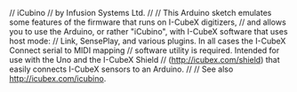 // iCubino
// by Infusion Systems Ltd. 
// 
// This Arduino sketch emulates some features of the firmware that runs on I-CubeX digitizers, 
// and allows you to use the Arduino, or rather "iCubino", with I-CubeX software that uses host mode: 
// Link, SensePlay, and various plugins. In all cases the I-CubeX Connect serial to MIDI mapping 
// software utility is required. Intended for use with the Uno and the I-CubeX Shield 
// (http://icubex.com/shield) that easily connects I-CubeX sensors to an Arduino. 
//
// See also http://icubex.com/icubino. 
